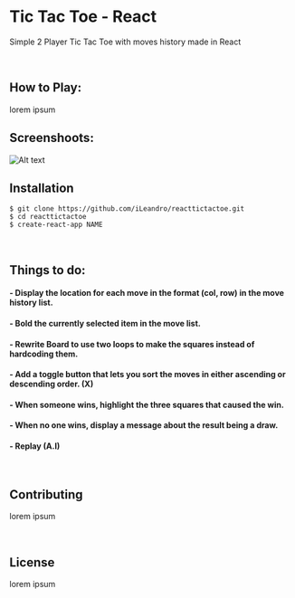 # Tic Tac Toe - React
Simple 2 Player Tic Tac Toe with moves history made in React

<br />

## How to Play:
lorem ipsum


## Screenshoots:
![Alt text](https://i.imgur.com/akx3aGp.png "Tic Tac Toe Screenshot")


## Installation
```
$ git clone https://github.com/iLeandro/reacttictactoe.git
$ cd reacttictactoe
$ create-react-app NAME
```
<br />

## Things to do:
####   - Display the location for each move in the format (col, row) in the move history list.
####   - Bold the currently selected item in the move list.
####   - Rewrite Board to use two loops to make the squares instead of hardcoding them.
####   - Add a toggle button that lets you sort the moves in either ascending or descending order. (X)
####   - When someone wins, highlight the three squares that caused the win.
####   - When no one wins, display a message about the result being a draw.
####   - Replay (A.I)

<br />

## Contributing
lorem ipsum

<br />

## License
lorem ipsum
